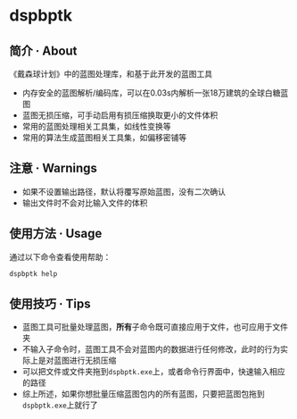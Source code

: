 # dspbptk

## 简介 · About

《戴森球计划》中的蓝图处理库，和基于此开发的蓝图工具

* 内存安全的蓝图解析/编码库，可以在0.03s内解析一张18万建筑的全球白糖蓝图
* 蓝图无损压缩，可手动启用有损压缩换取更小的文件体积
* 常用的蓝图处理相关工具集，如线性变换等
* 常用的算法生成蓝图相关工具集，如偏移密铺等

## 注意 · Warnings

* 如果不设置输出路径，默认将覆写原始蓝图，没有二次确认
* 输出文件时不会对比输入文件的体积

## 使用方法 · Usage

通过以下命令查看使用帮助：

```cmd
dspbptk help
```

## 使用技巧 · Tips

* 蓝图工具可批量处理蓝图，**所有**子命令既可直接应用于文件，也可应用于文件夹
* 不输入子命令时，蓝图工具不会对蓝图内的数据进行任何修改，此时的行为实际上是对蓝图进行无损压缩
* 可以把文件或文件夹拖到`dspbptk.exe`上，或者命令行界面中，快速输入相应的路径
* 综上所述，如果你想批量压缩蓝图包内的所有蓝图，只要把蓝图包拖到`dspbptk.exe`上就行了
